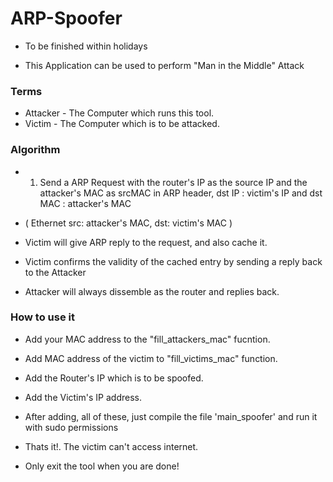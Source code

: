 ARP-Spoofer
===========

* To be finished within holidays

* This Application can be used to perform "Man in the Middle" Attack

### Terms

* Attacker - The Computer which runs this tool.
* Victim - The Computer which is to be attacked.

### Algorithm

* 1) Send a ARP Request with the router's IP as the source IP and the attacker's MAC as srcMAC in ARP header, 
   dst IP : victim's IP and dst MAC : attacker's MAC
* ( Ethernet src: attacker's MAC, dst: victim's MAC )
						
* Victim will give ARP reply to the request, and also cache it.
									
* Victim confirms the validity of the cached entry by sending a reply back to the Attacker

* Attacker will always dissemble as the router and replies back.

### How to use it

* Add your MAC address to the "fill\_attackers\_mac" fucntion.

* Add MAC address of the victim to "fill\_victims\_mac" function.

* Add the Router's IP which is to be spoofed.

* Add the Victim's IP address.

* After adding, all of these, just compile the file 'main\_spoofer' and run it with sudo permissions

* Thats it!. The victim can't access internet.

* Only exit the tool when you are done!

